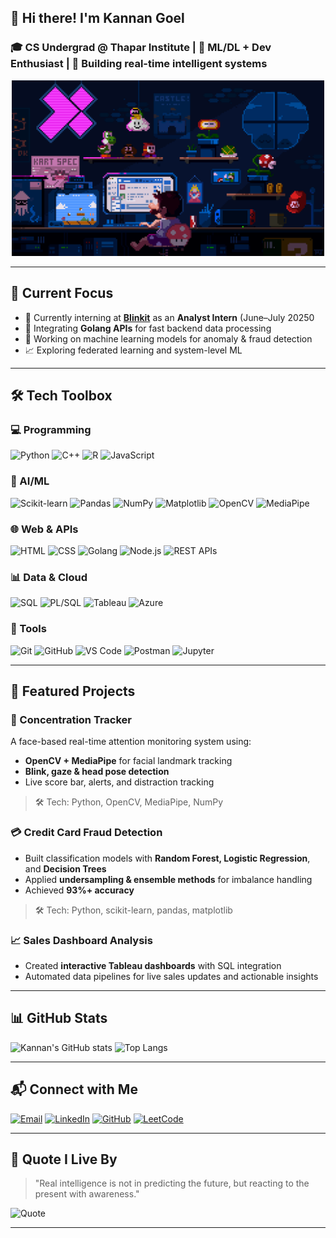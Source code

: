 ## 👋 Hi there! I'm Kannan Goel

### 🎓 CS Undergrad @ Thapar Institute | 🧠 ML/DL + Dev Enthusiast | 🧰 Building real-time intelligent systems

<p align="center">
  <img src="https://github.com/goelkannan/goelkannan/blob/main/225813708-98b745f2-7d22-48cf-9150-083f1b00d6c9.gif" width  = "500 alt="Coding animation"/>
</p>

---

## 🚀 Current Focus

- 💼 Currently interning at **[Blinkit](https://blinkit.com/)** as an **Analyst Intern** (June–July 20250
- 🔄 Integrating **Golang APIs** for fast backend data processing
- 🤖 Working on machine learning models for anomaly & fraud detection
- 📈 Exploring federated learning and system-level ML

---

## 🛠️ Tech Toolbox

### 💻 Programming
![Python](https://img.shields.io/badge/-Python-333?style=flat&logo=python)
![C++](https://img.shields.io/badge/-C++-00599C?style=flat&logo=c%2B%2B)
![R](https://img.shields.io/badge/-R-276DC3?style=flat&logo=r)
![JavaScript](https://img.shields.io/badge/-JavaScript-F7DF1E?style=flat&logo=javascript)

### 🤖 AI/ML
![Scikit-learn](https://img.shields.io/badge/-ScikitLearn-F7931E?style=flat&logo=scikit-learn)
![Pandas](https://img.shields.io/badge/-Pandas-150458?style=flat&logo=pandas)
![NumPy](https://img.shields.io/badge/-NumPy-013243?style=flat&logo=numpy)
![Matplotlib](https://img.shields.io/badge/-Matplotlib-004B87?style=flat&logo=matplotlib)
![OpenCV](https://img.shields.io/badge/-OpenCV-5C3EE8?style=flat&logo=opencv)
![MediaPipe](https://img.shields.io/badge/-MediaPipe-FF6F00?style=flat&logo=google)

### 🌐 Web & APIs
![HTML](https://img.shields.io/badge/-HTML-E34F26?style=flat&logo=html5)
![CSS](https://img.shields.io/badge/-CSS-1572B6?style=flat&logo=css3)
![Golang](https://img.shields.io/badge/-Golang-00ADD8?style=flat&logo=go)
![Node.js](https://img.shields.io/badge/-Node.js-339933?style=flat&logo=node.js)
![REST APIs](https://img.shields.io/badge/-REST%20APIs-005571?style=flat&logo=fastapi)

### 📊 Data & Cloud
![SQL](https://img.shields.io/badge/-SQL-4479A1?style=flat&logo=mysql)
![PL/SQL](https://img.shields.io/badge/-PLSQL-F47B20?style=flat&logo=oracle)
![Tableau](https://img.shields.io/badge/-Tableau-E97627?style=flat&logo=tableau)
![Azure](https://img.shields.io/badge/-Microsoft%20Azure-0078D4?style=flat&logo=microsoft-azure)

### 🧰 Tools
![Git](https://img.shields.io/badge/-Git-F05032?style=flat&logo=git)
![GitHub](https://img.shields.io/badge/-GitHub-181717?style=flat&logo=github)
![VS Code](https://img.shields.io/badge/-VS%20Code-007ACC?style=flat&logo=visual-studio-code)
![Postman](https://img.shields.io/badge/-Postman-FF6C37?style=flat&logo=postman)
![Jupyter](https://img.shields.io/badge/-Jupyter-F37626?style=flat&logo=jupyter)

---

## 📂 Featured Projects

### 🧠 Concentration Tracker  
A face-based real-time attention monitoring system using:
- **OpenCV + MediaPipe** for facial landmark tracking
- **Blink, gaze & head pose detection**
- Live score bar, alerts, and distraction tracking

> 🛠️ Tech: Python, OpenCV, MediaPipe, NumPy

### 💳 Credit Card Fraud Detection  
- Built classification models with **Random Forest, Logistic Regression**, and **Decision Trees**
- Applied **undersampling & ensemble methods** for imbalance handling
- Achieved **93%+ accuracy**

> 🛠️ Tech: Python, scikit-learn, pandas, matplotlib

### 📈 Sales Dashboard Analysis  
- Created **interactive Tableau dashboards** with SQL integration
- Automated data pipelines for live sales updates and actionable insights

---

## 📊 GitHub Stats

![Kannan's GitHub stats](https://github-readme-stats.vercel.app/api?username=goelkannan&show_icons=true&theme=gruvbox)
![Top Langs](https://github-readme-stats.vercel.app/api/top-langs/?username=goelkannan&layout=compact&theme=gruvbox)

---

## 📬 Connect with Me

[![Email](https://img.shields.io/badge/-Email-D14836?style=for-the-badge&logo=gmail&logoColor=white)](mailto:kannangoel8@gmail.com)
[![LinkedIn](https://img.shields.io/badge/-LinkedIn-0A66C2?style=for-the-badge&logo=linkedin&logoColor=white)](https://www.linkedin.com/in/kannan-goel-2900a9181)
[![GitHub](https://img.shields.io/badge/-GitHub-181717?style=for-the-badge&logo=github&logoColor=white)](https://github.com/goelkannan)
[![LeetCode](https://img.shields.io/badge/-LeetCode-FFA116?style=for-the-badge&logo=leetcode&logoColor=black)](https://leetcode.com/u/kannangoel8/)

---

## 📖 Quote I Live By

> "Real intelligence is not in predicting the future, but reacting to the present with awareness."

![Quote](https://quotes-github-readme.vercel.app/api?type=horizontal&theme=tokyonight)

---
